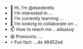 - 👋 Hi, I’m @dsederefa
- 👀 I’m interested in ...
- 🌱 I’m currently learning ...
- 💞️ I’m looking to collaborate on ...
- 📫 How to reach me ...adsasuy
- 😄 Pronouns: ...
- ⚡ Fun fact: ...ds
46452sd
<!---
dsederefa/dsederefa is a ✨ special ✨ repository because its `README.md` (this file) appears on your GitHub profile.456
You can click the Preview link to take a look at your changes.dfgdf
--->
